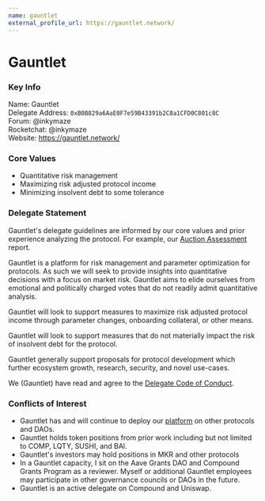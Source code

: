 ```yaml
---
name: gauntlet
external_profile_url: https://gauntlet.network/
---
```


# Gauntlet

### Key Info

Name: Gauntlet  
Delegate Address: `0xB0B829a6AaE0F7e59B43391b2C8a1CFD0C801c8C`  
Forum: @inkymaze  
Rocketchat: @inkymaze  
Website: https://gauntlet.network/  


### Core Values

- Quantitative risk management
- Maximizing risk adjusted protocol income 
- Minimizing insolvent debt to some tolerance

### Delegate Statement

Gauntlet's delegate guidelines are informed by our core values and prior experience analyzing the protocol. For example, our [Auction Assessment](https://maker-report.gauntlet.network/) report.

Gauntlet is a platform for risk management and parameter optimization for protocols. As such we will seek to provide insights into quantitative decisions with a focus on market risk. Gauntlet aims to elide ourselves from emotional and politically charged votes that do not readily admit quantitative analysis.

Gauntlet will look to support measures to maximize risk adjusted protocol income through parameter changes, onboarding collateral, or other means. 

Gauntlet will look to support measures that do not materially impact the risk of insolvent debt for the protocol. 

Gauntlet generally support proposals for protocol development which further ecosystem growth, research, security, and novel use-cases.

We (Gauntlet) have read and agree to the [Delegate Code of Conduct](https://forum.makerdao.com/t/recognised-delegate-code-of-conduct/9384).

### Conflicts of Interest


- Gauntlet has and will continue to deploy our [platform](https://gauntlet.network/platform/) on other protocols and DAOs.
- Gauntlet holds token positions from prior work including but not limited to COMP, LQTY, SUSHI, and BAl.
- Gauntlet's investors may hold positions in MKR and other protocols
- In a Gauntlet capacity, I sit on the Aave Grants DAO and Compound Grants Program as a reviewer. Myself or additional Gauntlet employees may participate in other governance councils or DAOs in the future. 
- Gauntlet is an active delegate on Compound and Uniswap.
